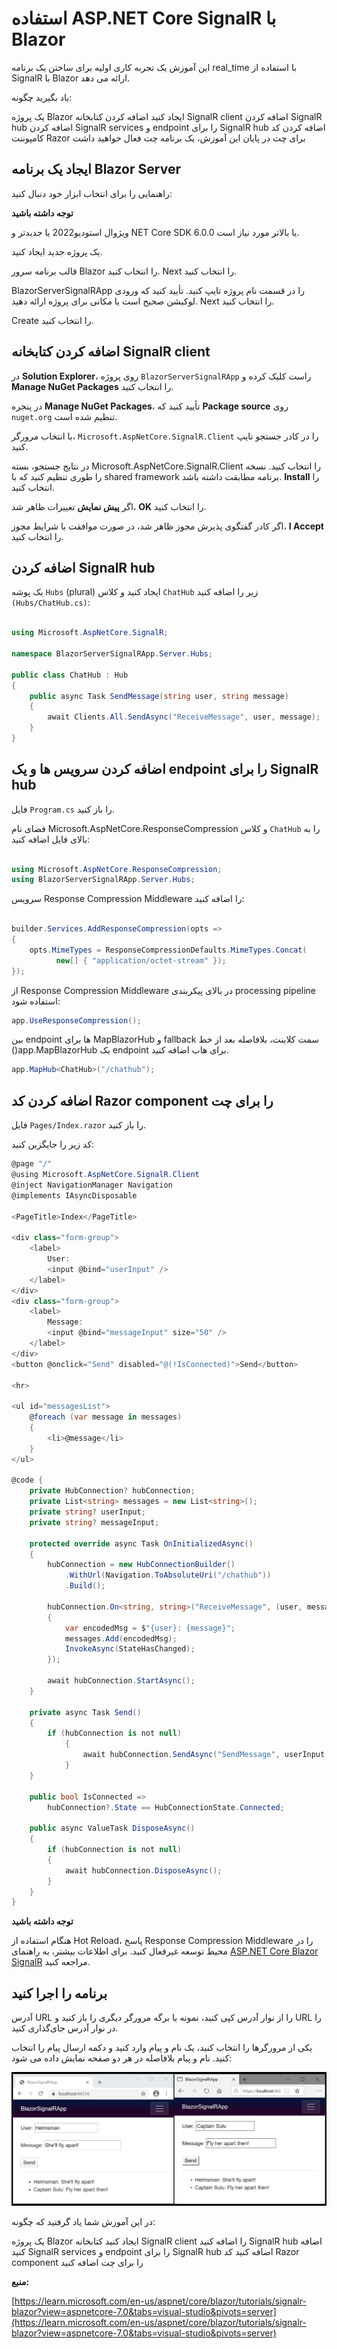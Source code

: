 # استفاده ASP.NET Core SignalR با Blazor

این آموزش یک تجربه کاری اولیه برای ساختن یک برنامه real_time با استفاده از SignalR با Blazor ارائه می دهد.

یاد بگیرید چگونه:

یک پروژه Blazor ایجاد کنید
اضافه کردن کتابخانه SignalR client
اضافه  کردن SignalR hub
اضافه  کردن SignalR services و endpoint را برای SignalR hub
اضافه  کردن کد کامپوننت Razor برای چت
در پایان این آموزش، یک برنامه چت فعال خواهید داشت

## ایجاد یک برنامه Blazor Server

راهنمایی را برای انتخاب ابزار خود دنبال کنید:


  **توجه داشته باشید**

ویژوال استودیو2022 یا جدیدتر و NET Core SDK 6.0.0 یا بالاتر مورد نیاز است.

یک پروژه جدید ایجاد کنید.

قالب برنامه سرور Blazor را انتخاب کنید. Next را انتخاب کنید.

BlazorServerSignalRApp را در قسمت نام پروژه تایپ کنید. تأیید کنید که ورودی لوکیشن صحیح است یا مکانی برای پروژه ارائه دهید. Next را انتخاب کنید.

Create را انتخاب کنید.

## اضافه کردن کتابخانه SignalR client

در **Solution Explorer**، روی پروژه `BlazorServerSignalRApp` راست کلیک کرده و **Manage NuGet Packages** را انتخاب کنید.

در پنجره **Manage NuGet Packages**، تأیید کنید که **Package source** روی `nuget.org` تنظیم شده است.

با انتخاب مرورگر، `Microsoft.AspNetCore.SignalR.Client` را در کادر جستجو تایپ کنید.

در نتایج جستجو، بسته Microsoft.AspNetCore.SignalR.Client را انتخاب کنید. نسخه را طوری تنظیم کنید که با shared framework برنامه مطابقت داشته باشد. **Install** را انتخاب کنید.

اگر **پیش نمایش** تغییرات ظاهر شد، **OK** را انتخاب کنید.

اگر کادر گفتگوی پذیرش مجوز ظاهر شد، در صورت موافقت با شرایط مجوز، **I Accept** را انتخاب کنید.

## اضافه کردن SignalR hub 

یک پوشه `Hubs` (plural) ایجاد کنید و کلاس `ChatHub` زیر را اضافه کنید `(Hubs/ChatHub.cs)`:

```C#

using Microsoft.AspNetCore.SignalR;

namespace BlazorServerSignalRApp.Server.Hubs;

public class ChatHub : Hub
{
    public async Task SendMessage(string user, string message)
    {
        await Clients.All.SendAsync("ReceiveMessage", user, message);
    }
}
```

##  اضافه کردن سرویس ها و یک endpoint را برای SignalR hub

فایل `Program.cs` را باز کنید.

فضای نام Microsoft.AspNetCore.ResponseCompression و کلاس `ChatHub` را به بالای فایل اضافه کنید:

```C#

using Microsoft.AspNetCore.ResponseCompression;
using BlazorServerSignalRApp.Server.Hubs;
```

سرویس Response Compression Middleware را اضافه کنید:

```C#

builder.Services.AddResponseCompression(opts =>
{
    opts.MimeTypes = ResponseCompressionDefaults.MimeTypes.Concat(
          new[] { "application/octet-stream" });
});
```

از Response Compression Middleware در بالای پیکربندی processing pipeline استفاده شود:

```C#
app.UseResponseCompression();
```

بین endpoint ها برای MapBlazorHub و fallback سمت کلاینت، بلافاصله بعد از خط ()app.MapBlazorHub یک endpoint برای هاب اضافه کنید.

```C#
app.MapHub<ChatHub>("/chathub");
```

## اضافه کردن کد Razor component را برای چت

فایل `Pages/Index.razor` را باز کنید.

کد زیر را جایگزین کنید:

```C#
@page "/"
@using Microsoft.AspNetCore.SignalR.Client
@inject NavigationManager Navigation
@implements IAsyncDisposable

<PageTitle>Index</PageTitle>

<div class="form-group">
    <label>
        User:
        <input @bind="userInput" />
    </label>
</div>
<div class="form-group">
    <label>
        Message:
        <input @bind="messageInput" size="50" />
    </label>
</div>
<button @onclick="Send" disabled="@(!IsConnected)">Send</button>

<hr>

<ul id="messagesList">
    @foreach (var message in messages)
    {
        <li>@message</li>
    }
</ul>

@code {
    private HubConnection? hubConnection;
    private List<string> messages = new List<string>();
    private string? userInput;
    private string? messageInput;

    protected override async Task OnInitializedAsync()
    {
        hubConnection = new HubConnectionBuilder()
            .WithUrl(Navigation.ToAbsoluteUri("/chathub"))
            .Build();

        hubConnection.On<string, string>("ReceiveMessage", (user, message) =>
        {
            var encodedMsg = $"{user}: {message}";
            messages.Add(encodedMsg);
            InvokeAsync(StateHasChanged);
        });

        await hubConnection.StartAsync();
    }

    private async Task Send()
    {
        if (hubConnection is not null)
            {
                await hubConnection.SendAsync("SendMessage", userInput, messageInput);
            }
    }

    public bool IsConnected =>
        hubConnection?.State == HubConnectionState.Connected;

    public async ValueTask DisposeAsync()
    {
        if (hubConnection is not null)
        {
            await hubConnection.DisposeAsync();
        }
    }
}
```

**توجه داشته باشید**

هنگام استفاده از Hot Reload، پاسخ Response Compression Middleware را در محیط توسعه غیرفعال کنید. برای اطلاعات بیشتر، به راهنمای [ASP.NET Core Blazor SignalR](https://learn.microsoft.com/en-us/aspnet/core/blazor/fundamentals/signalr?view=aspnetcore-7.0#disable-response-compression-for-hot-reload) مراجعه کنید.


## برنامه را اجرا کنید

آدرس URL را از نوار آدرس کپی کنید، نمونه یا برگه مرورگر دیگری را باز کنید و URL را در نوار آدرس جای‌گذاری کنید.


یکی از مرورگرها را انتخاب کنید، یک نام و پیام وارد کنید و دکمه ارسال پیام را انتخاب کنید. نام و پیام بلافاصله در هر دو صفحه نمایش داده می شود:

![signalr-blazor-finished](signalr-blazor-finished.png)

در این آموزش شما یاد گرفتید که چگونه:

یک پروژه Blazor ایجاد کنید
کتابخانه SignalR client را اضافه کنید
SignalR hub اضافه کنید
SignalR services و endpoint را برای SignalR hub اضافه کنید
کد Razor component را برای چت اضافه کنید

**منبع:**

[https://learn.microsoft.com/en-us/aspnet/core/blazor/tutorials/signalr-blazor?view=aspnetcore-7.0&tabs=visual-studio&pivots=server](https://learn.microsoft.com/en-us/aspnet/core/blazor/tutorials/signalr-blazor?view=aspnetcore-7.0&tabs=visual-studio&pivots=server)